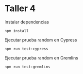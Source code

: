 # Taller 4

Instalar dependencias
````angularjs
npm install
````

Ejecutar prueba random en Cypress
````angularjs
npm run test:cypress
````


Ejecutar prueba random en Gremlins
````angularjs
npm run test:gremlins
````